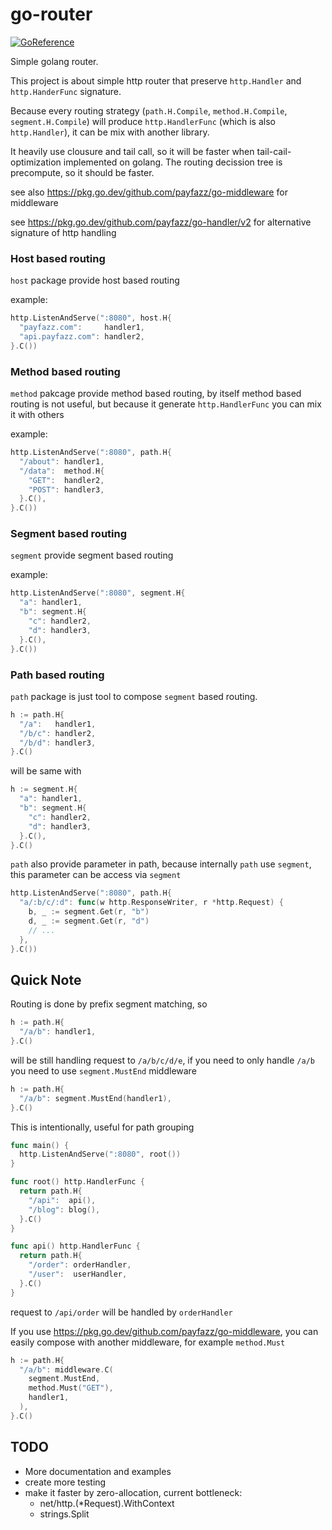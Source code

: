 # go-router

[![GoReference](https://pkg.go.dev/badge/github.com/payfazz/go-router)](https://pkg.go.dev/github.com/payfazz/go-router)

Simple golang router.

This project is about simple http router that preserve `http.Handler` and
`http.HanderFunc` signature.

Because every routing strategy (`path.H.Compile`, `method.H.Compile`,
`segment.H.Compile`) will produce `http.HandlerFunc` (which is also
`http.Handler`), it can be mix with another library.

It heavily use clousure and tail call, so it will be faster when
tail-cail-optimization implemented on golang. The routing decission tree is
precompute, so it should be faster.

see also https://pkg.go.dev/github.com/payfazz/go-middleware for middleware

see https://pkg.go.dev/github.com/payfazz/go-handler/v2 for alternative
signature of http handling

### Host based routing

`host` package provide host based routing

example:

```go
http.ListenAndServe(":8080", host.H{
  "payfazz.com":     handler1,
  "api.payfazz.com": handler2,
}.C())
```

### Method based routing

`method` pakcage provide method based routing, by itself method based routing is
not useful, but because it generate `http.HandlerFunc` you can mix it with
others

example:

```go
http.ListenAndServe(":8080", path.H{
  "/about": handler1,
  "/data":  method.H{
    "GET":  handler2,
    "POST": handler3,
  }.C(),
}.C())
```

### Segment based routing

`segment` provide segment based routing

example:

```go
http.ListenAndServe(":8080", segment.H{
  "a": handler1,
  "b": segment.H{
    "c": handler2,
    "d": handler3,
  }.C(),
}.C())
```

### Path based routing

`path` package is just tool to compose `segment` based routing.

```go
h := path.H{
  "/a":   handler1,
  "/b/c": handler2,
  "/b/d": handler3,
}.C()
```

will be same with

```go
h := segment.H{
  "a": handler1,
  "b": segment.H{
    "c": handler2,
    "d": handler3,
  }.C(),
}.C()
```

`path` also provide parameter in path, because internally `path` use `segment`,
this parameter can be access via `segment`

```go
http.ListenAndServe(":8080", path.H{
  "a/:b/c/:d": func(w http.ResponseWriter, r *http.Request) {
    b, _ := segment.Get(r, "b")
    d, _ := segment.Get(r, "d")
    // ...
  },
}.C())
```

## Quick Note

Routing is done by prefix segment matching, so

```go
h := path.H{
  "/a/b": handler1,
}.C()
```

will be still handling request to `/a/b/c/d/e`, if you need to only handle
`/a/b` you need to use `segment.MustEnd` middleware

```go
h := path.H{
  "/a/b": segment.MustEnd(handler1),
}.C()
```

This is intentionally, useful for path grouping

```go
func main() {
  http.ListenAndServe(":8080", root())
}

func root() http.HandlerFunc {
  return path.H{
    "/api":  api(),
    "/blog": blog(),
  }.C()
}

func api() http.HandlerFunc {
  return path.H{
    "/order": orderHandler,
    "/user":  userHandler,
  }.C()
}
```

request to `/api/order` will be handled by `orderHandler`

If you use https://pkg.go.dev/github.com/payfazz/go-middleware, you can easily
compose with another middleware, for example `method.Must`

```go
h := path.H{
  "/a/b": middleware.C(
    segment.MustEnd,
    method.Must("GET"),
    handler1,
  ),
}.C()
```

## TODO

- More documentation and examples
- create more testing
- make it faster by zero-allocation, current bottleneck:
  - net/http.(*Request).WithContext
  - strings.Split
